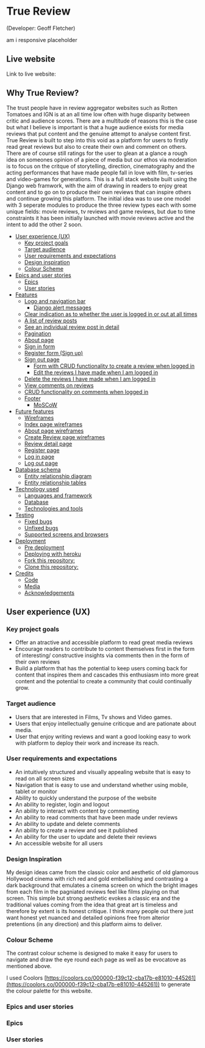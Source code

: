 # True Review

(Developer: Geoff Fletcher)

am i responsive placeholder

## Live website

Link to live website:
## Why True Review?

The trust people have in review aggregator websites such as Rotten Tomatoes and IGN is at an all time low often with huge disparity between critic and audience scores. There are a multitude of reasons this is the case but what I believe is important is that a huge audience exists for media reviews that put content and the genuine attempt to analyse content first. True Review is built to step into this void as a platform for users to firstly read great reviews but also to create their own and comment on others. There are of course still ratings for the user to glean at a glance a rough idea on someones opinion of a piece of media but our ethos via moderation is to focus on the critque of storytelling, direction, cinematography and the acting performances that have made people fall in love with film, tv-series and video-games for generations. This is a full stack website built using the Django web framwork, with the aim of drawing in readers to enjoy great content and to go on to produce their own reviews that can inspire others and continue growing this platform. The initial idea was to use one model with 3 seperate modules to produce the three review types each with some unique fields: movie reviews, tv reviews and game reviews, but due to time constraints it has been initially launched with movie reviews active and the intent to add the other 2 soon.


- [User experience (UX)](#user-experience-ux)
   * [Key project goals](#key-project-goals)
   * [Target audience](#target-audience)
   * [User requirements and expectations](#user-requirements-and-expectations)
   * [Design inspiration](#design-inspiration)
   * [Colour Scheme](#colour-scheme)
- [Epics and user stories](#epics-and-user-stories)
   * [Epics](#epics)
   * [User stories](#user-stories)
- [Features](#features)
   * [Logo and navigation bar](#logo-and-navigation-bar)
     * [Django alert messages](#django-alert-messages)
   * [Clear indication as to whether the user is logged in or out at all times](#clear-indication-as-to-whether-the-user-is-logged-in-or-out-at-all-times)
    * [A list of review posts](#a-list-of-blog-posts)
   * [See an individual review post in detail](#see-an-individual-blog-post-in-detail)
   * [Pagination](#pagination)
   * [About page](#about-page)
    * [Sign in form](#sign-in-form)
   * [Register form (Sign up)](#register-form-sign-up)
   * [Sign out page](#sign-out-page)
     * [Form with CRUD functionality to create a review when logged in](#form-with-crud-functionality-to-make-a-review-when-logged-in)
      * [Edit the reviews I have made when I am logged in](#edit-the-reviews-i-have-made-when-i-am-logged-in)
   * [Delete the reviews I have made when I am logged in](#delete-the-reviews-i-have-made-when-i-am-logged-in)
   * [View comments on reviews](#view-comments-on-reviews)
   * [CRUD functionality on comments when logged in](#crud-functionality-on-comments-when-logged-in)
   * [Footer](#footer)   
     * [MoSCoW](#moscow)
- [Future features](#future-features)
  - [Wireframes](#wireframes)
   * [Index page wireframes](#index-page-wireframes)
   * [About page wireframes](#about-page-wireframes)
   * [Create Review page wireframes](#create-review-page-wireframes)
   * [Review detail page](#review-detail-page)
   * [Register page](#register-page)
   * [Log in page](#log-in-page)
   * [Log out page](#log-out-page)
- [Database schema](#database-schema)
   * [Entity relationship diagram](#entity-relationship-diagram)
   * [Entity relationship tables](#entity-relationship-tables)
- [Technology used](#technology-used)
   * [Languages and framework](#languages-and-framework)
   * [Database](#database)
   * [Technologies and tools](#technologies-and-tools)
- [Testing](#testing)
   * [Fixed bugs](#fixed-bugs)
   * [Unfixed bugs](#unfixed-bugs)
   * [Supported screens and browsers](#supported-screens-and-browsers)
- [Deployment](#deployment)
   * [Pre deployment](#pre-deployment)
   * [Deploying with heroku](#deploying-with-heroku)
   * [Fork this repository:](#fork-this-repository)
   * [Clone this repository:](#clone-this-repository)
- [Credits](#credits)
   * [Code](#code)
   * [Media](#media)
   - [Acknowledgements](#acknowledgements)

## User experience (UX)

### Key project goals

- Offer an atractive and accessible platform to read great media reviews
- Encourage readers to contribute to content themselves first in the form of interesting/ constructive insights via comments then in the form of their own reviews
- Build a platform that has the potential to keep users coming back for content that inspires them and cascades this enthusiasm into more great content and the potential to create a community that could continually grow.

### Target audience

- Users that are interested in Films, Tv shows and Video games.
- Users that enjoy intellectually genuine criticque and are pationate about media.
- User that enjoy writing reviews and want a good looking easy to work with platform to deploy their work and increase its reach.

### User requirements and expectations

- An intuitively structured and visually appealing website that is easy to read on all screen sizes
- Navigation that is easy to use and understand whether using mobile, tablet or monitor
- Ability to quickly understand the purpose of the website
- An ability to register, login and logout
- An ability to interact with content by commenting
- An ability to read comments that have been made under reviews
- An ability to update and delete comments
- An ability to create a review and see it published
- An ability for the user to update and delete their reviews
- An accessible website for all users

### Design Inspiration

My design ideas came from the classic color and aesthetic of old glamorous Hollywood cinema with rich red and gold embellishing and contrasting a dark background that emulates a cinema screen on which the bright images from each film in the pagniated reviews feel like films playing on that screen. This simple but strong aesthetic evokes a classic era and the traditional values coming from the idea that great art is timeless and therefore by extent is its honest critique. I think many people out there just want honest yet nuanced and detailed opinions free from alterior pretentions (in any direction) and this platform aims to deliver.

### Colour Scheme

The contrast colour scheme is designed to make it easy for users to navigate and draw the eye round each page as well as be evocatove as mentioned above.

I used Coolors [https://coolors.co/000000-f39c12-cba17b-e81010-445261](https://coolors.co/000000-f39c12-cba17b-e81010-445261)) to generate the colour palette for this website.

### Epics and user stories

### Epics

### User stories

